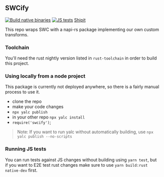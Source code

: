 ## SWCify

[![Build native binaries](https://github.com/Shopify/swcify/actions/workflows/build_and_commit_binaries.yml/badge.svg)](https://github.com/Shopify/swcify/actions/workflows/build_and_commit_binaries.yml)
[![JS tests](https://github.com/Shopify/swcify/actions/workflows/js_test.yml/badge.svg)](https://github.com/Shopify/swcify/actions/workflows/js_test.yml)
[Shipit](https://shipit.shopify.io/shopify/swcify/production)

This repo wraps SWC with a napi-rs package implementing our own custom transforms.

### Toolchain

You'll need the rust nightly version listed in `rust-toolchain` in order to build this project.

### Using locally from a node project

This package is currently not deployed anywhere, so there is a fairly manual process to use it.

- clone the repo
- make your code changes
- `npx yalc publish`
- in your other repo `npx yalc install`
- `require('swcify')`;

> Note: If you want to run yalc without automatically building, use `npx yalc publish --no-scripts`

### Running JS tests

You can run tests against JS changes without building using `yarn test`, but if you want to E2E test rust changes make sure to use `yarn build:rust native-dev` first.
